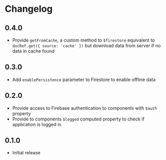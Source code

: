 # Changelog

## 0.4.0

* Provide `getFromCache`, a custom method to `$firestore` equivalent to `docRef.get({ source: 'cache' })` but download data from server if no data in cache found

## 0.3.0

* Add `enablePersistence` parameter to Firestore to enable offline data

## 0.2.0

* Provide access to Firebase authentication to components with `$auth` property
* Provide to components `$logged` computed property to check if application is logged in

## 0.1.0

* Initial release